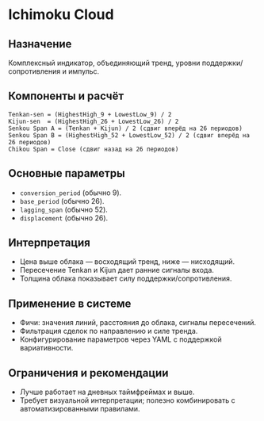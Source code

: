 # Ichimoku Cloud

## Назначение
Комплексный индикатор, объединяющий тренд, уровни поддержки/сопротивления и импульс.

## Компоненты и расчёт
```
Tenkan-sen = (HighestHigh_9 + LowestLow_9) / 2
Kijun-sen  = (HighestHigh_26 + LowestLow_26) / 2
Senkou Span A = (Tenkan + Kijun) / 2 (сдвиг вперёд на 26 периодов)
Senkou Span B = (HighestHigh_52 + LowestLow_52) / 2 (сдвиг вперёд на 26 периодов)
Chikou Span = Close (сдвиг назад на 26 периодов)
```

## Основные параметры
- `conversion_period` (обычно 9).
- `base_period` (обычно 26).
- `lagging_span` (обычно 52).
- `displacement` (обычно 26).

## Интерпретация
- Цена выше облака — восходящий тренд, ниже — нисходящий.
- Пересечение Tenkan и Kijun дает ранние сигналы входа.
- Толщина облака показывает силу поддержки/сопротивления.

## Применение в системе
- Фичи: значения линий, расстояния до облака, сигналы пересечений.
- Фильтрация сделок по направлению и силе тренда.
- Конфигурирование параметров через YAML с поддержкой вариативности.

## Ограничения и рекомендации
- Лучше работает на дневных таймфреймах и выше.
- Требует визуальной интерпретации; полезно комбинировать с автоматизированными правилами.

